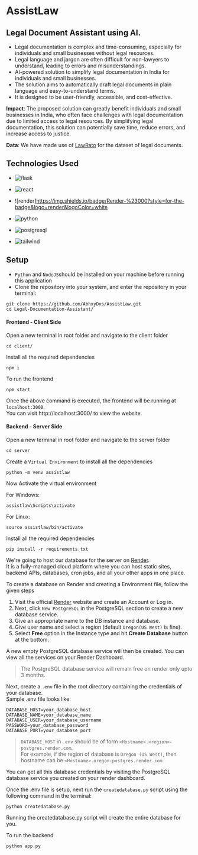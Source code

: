 # AssistLaw
## Legal Document Assistant using AI.

- Legal documentation is complex and time-consuming, especially for individuals and small businesses without legal resources.
- Legal language and jargon are often difficult for non-lawyers to understand, leading to errors and misunderstandings.
- AI-powered solution to simplify legal documentation in India for individuals and small businesses.
- The solution aims to automatically draft legal documents in plain language and easy-to-understand terms.
- It is designed to be user-friendly, accessible, and cost-effective.

**Impact**: The proposed solution can greatly benefit individuals and small businesses in India, who often face challenges with legal documentation due to limited access to legal resources. By simplifying legal documentation, this solution can potentially save time, reduce errors, and increase access to justice. 

**Data**: We have made use of [LawRato](https://lawrato.com/legal-documents) for the dataset of legal documents.

## Technologies Used

- ![flask](https://img.shields.io/badge/flask-%23000.svg?style=for-the-badge&logo=flask&logoColor=white)

- ![react](https://img.shields.io/badge/React-20232A?style=for-the-badge&logo=react&logoColor=61DAFB)

- ![render]https://img.shields.io/badge/Render-%23000?style=for-the-badge&logo=render&logoColor=white

- ![python](https://img.shields.io/badge/Python-FFD43B?style=for-the-badge&logo=python&logoColor=blue)

- ![postgresql](https://img.shields.io/badge/PostgreSQL-4169E1?style=for-the-badge&logo=postgresql&logoColor=white)

- ![tailwind](https://img.shields.io/badge/Tailwind_CSS-38B2AC?style=for-the-badge&logo=tailwind-css&logoColor=white)

## Setup
- `Python` and `NodeJS`should be installed on your machine before running this application
- Clone the repository into your system, and enter the repository in your terminal:
```
git clone https://github.com/AbhxyDxs/AssistLaw.git
cd Legal-Documentation-Assistant/
```

#### Frontend - Client Side

Open a new terminal in root folder and navigate to the client folder

```
cd client/
```

Install all the required dependencies

```
npm i
```

To run the frontend

```
npm start
```

Once the above command is executed, the frontend will be running at ```localhost:3000```.  
You can visit http://localhost:3000/ to view the website.

#### Backend - Server Side

Open a new terminal in root folder and navigate to the server folder 

```
cd server
```

Create a `Virtual Environment` to install all the dependencies

```
python -m venv assistlaw
```

Now Activate the virtual environment

For Windows:  
```
assistlaw\Scripts\activate
```

For Linux:  
```
source assistlaw/bin/activate
```

Install all the required dependencies

```
pip install -r requirements.txt
```
We're going to host our database for the server on [Render](https://render.com/).  
It is a fully-managed cloud platform where you can host static sites, backend APIs, databases, cron jobs, and all your other apps in one place.  

To create a database on Render and creating a Environment file, follow the given steps

1. Visit the official [Render](https://render.com/) website and create an Account or Log in. 
2. Next, click `New PostgreSQL` in the PostgreSQL section to create a new database service. 
3. Give an appropriate name to the DB instance and database.
4. Give user name and select a region (default `Oregon(US West)` is fine).
5. Select <b>Free</b> option in the Instance type and hit <b>Create Database</b> button at the bottom.

A new empty PostgreSQL database service will then be created. You can view all the services on your Render Dashboard.
> The PostgreSQL database service will remain free on render only upto 3 months.


Next, create a `.env` file in the root directory containing the credentials of your database.  
Sample .env file looks like:
```
DATABASE_HOST=your_database_host
DATABASE_NAME=your_database_name
DATABASE_USER=your_database_username
PASSWORD=your_database_password
DATABASE_PORT=your_database_port
```

> ```DATABASE_HOST``` in ```.env``` should be of form ```<Hostname>.<region>-postgres.render.com```.  
> For example, if the region of database is ```Oregon (US West)```, then hostname can be ```<Hostname>.oregon-postgres.render.com```
  

You can get all this database credentials by visiting the PostgreSQL database service you created on your render dashboard.

Once the .env file is setup, next run the `createdatabase.py` script using the following command in the terminal:
```
python createdatabase.py  
```

Running the createdatabase.py script will create the entire database for you.

To run the backend

```
python app.py
```


